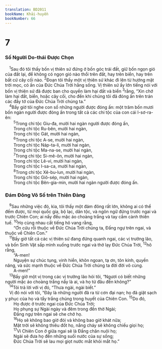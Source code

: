 ```yaml
---
translation: BD2011
bookName: Khải-huyền 
bookNumber: 66
---
```


<div class="title"><h1>7</h1><h3>Số Người Do-thái Ðược Chọn</h3></div>
<span class="verse kh_7_1"> <sup>1</sup>Sau đó tôi thấy bốn vị thiên sứ đứng ở bốn góc trái đất, giữ bốn ngọn gió của đất lại, để không có ngọn gió nào thổi trên đất, hay trên biển, hay trên bất cứ cây cối nào. </span>
<span class="verse kh_7_2"><sup>2</sup>Ðoạn tôi thấy một vị thiên sứ khác đi lên từ hướng mặt trời mọc, có ấn của Ðức Chúa Trời hằng sống. Vị thiên sứ ấy lớn tiếng nói với bốn vị thiên sứ đã được ban cho quyền làm hại đất và biển </span>
<span class="verse kh_7_3"><sup>3</sup>rằng, “Xin chớ làm hại đất, biển, hoặc cây cối, cho đến khi chúng tôi đã đóng ấn trên trán các đầy tớ của Ðức Chúa Trời chúng ta.”<br/></span>
<span class="verse kh_7_4"> <sup>4</sup>Bấy giờ tôi nghe con số những người được đóng ấn: một trăm bốn mươi bốn ngàn người được đóng ấn trong tất cả các chi tộc của con cái I-sơ-ra-ên:<br/></span>
<span class="verse kh_7_5">  <sup>5</sup>Trong chi tộc Giu-đa, mười hai ngàn người được đóng ấn,<br/>  Trong chi tộc Ru-bên, mười hai ngàn,<br/>  Trong chi tộc Gát, mười hai ngàn,<br/></span>
<span class="verse kh_7_6">  <sup>6</sup>Trong chi tộc A-se, mười hai ngàn,<br/>  Trong chi tộc Náp-ta-li, mười hai ngàn,<br/>  Trong chi tộc Ma-na-se, mười hai ngàn,<br/></span>
<span class="verse kh_7_7">  <sup>7</sup>Trong chi tộc Si-mê-ôn, mười hai ngàn,<br/>  Trong chi tộc Lê-vi, mười hai ngàn,<br/>  Trong chi tộc I-sa-ca, mười hai ngàn,<br/></span>
<span class="verse kh_7_8">  <sup>8</sup>Trong chi tộc Xê-bu-lun, mười hai ngàn,<br/>  Trong chi tộc Giô-sép, mười hai ngàn,<br/>  Trong chi tộc Bên-gia-min, mười hai ngàn người được đóng ấn.<br/></span>
<div class="title"><h3>Ðám Ðông Vô Số trên Thiên Ðàng</h3></div>
<span class="verse kh_7_9"> <sup>9</sup>Sau những việc đó, kìa, tôi thấy một đám đông rất lớn, không ai có thể đếm được, từ mọi quốc gia, bộ lạc, dân tộc, và ngôn ngữ đứng trước ngai và trước Chiên Con; ai nấy đều mặc áo choàng trắng và tay cầm cành thiên tuế. </span>
<span class="verse kh_7_10"><sup>10</sup>Họ cùng nhau cất tiếng hô vang rằng,<br/>  “Ơn cứu rỗi thuộc về Ðức Chúa Trời chúng ta, Ðấng ngự trên ngai, và thuộc về Chiên Con.”<br/></span>
<span class="verse kh_7_11"> <sup>11</sup>Bấy giờ tất cả các vị thiên sứ đang đứng quanh ngai, các vị trưởng lão, và bốn Sinh Vật sấp mình xuống trước ngai và thờ lạy Ðức Chúa Trời, </span>
<span class="verse kh_7_12"><sup>12</sup>hô rằng, <br/>  “A-men! <br/>  Nguyện sự chúc tụng, vinh hiển, khôn ngoan, tạ ơn, tôn kính, quyền năng, và sức mạnh thuộc về Ðức Chúa Trời chúng ta đời đời vô cùng. <br/>  A-men!”<br/></span>
<span class="verse kh_7_13"> <sup>13</sup>Bấy giờ một vị trong các vị trưởng lão hỏi tôi, “Ngươi có biết những người mặc áo choàng trắng nầy là ai, và họ từ đâu đến không?”<br/></span>
<span class="verse kh_7_14"> <sup>14</sup>Tôi trả lời với vị đó, “Thưa ngài, ngài biết.”<br/> Vị đó nói với tôi, “Ðây là những người đã ra từ cơn đại nạn; họ đã giặt sạch y phục của họ và tẩy trắng chúng trong huyết của Chiên Con. </span>
<span class="verse kh_7_15"><sup>15</sup>Do đó,<br/>  Họ được ở trước ngai của Ðức Chúa Trời;<br/>  Họ phụng sự Ngài ngày và đêm trong đền thờ Ngài;<br/>  Ðấng ngự trên ngai sẽ che chở họ.<br/></span>
<span class="verse kh_7_16">  <sup>16</sup>Họ sẽ không bao giờ đói và không bao giờ khát nữa;<br/>  Mặt trời sẽ không thiêu đốt họ, nắng cháy sẽ không chiếu giọi họ;<br/></span>
<span class="verse kh_7_17">  <sup>17</sup>Vì Chiên Con ở giữa ngai sẽ là Ðấng chăn nuôi họ;<br/>  Ngài sẽ đưa họ đến những suối nước của sự sống;<br/>  Ðức Chúa Trời sẽ lau mọi giọt nước mắt khỏi mắt họ.”<br/></span>
